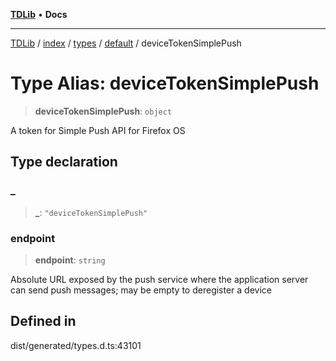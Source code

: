 [**TDLib**](../../../../../../README.md) • **Docs**

***

[TDLib](../../../../../../modules.md) / [index](../../../../../README.md) / [types](../../../README.md) / [default](../README.md) / deviceTokenSimplePush

# Type Alias: deviceTokenSimplePush

> **deviceTokenSimplePush**: `object`

A token for Simple Push API for Firefox OS

## Type declaration

### \_

> **\_**: `"deviceTokenSimplePush"`

### endpoint

> **endpoint**: `string`

Absolute URL exposed by the push service where the application server can send push messages; may be empty to deregister a device

## Defined in

dist/generated/types.d.ts:43101
